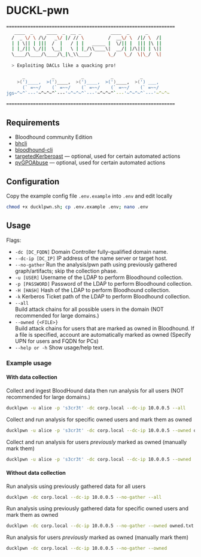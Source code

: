 # DUCKL-pwn
```sh
===============================================================
   ____  _     ____  _  __ _           ____  _      _     
  /  _ \/ \ /\/   _\/ |/ // \         /  __\/ \  /|/ \  /|
  | | \|| | |||  /  |   / | |   _____ |  \/|| |  ||| |\ ||
  | |_/|| \_/||  \__|   \ | |_/\\____\|  __/| |/\||| | \||
  \____/\____/\____/\_|\_\\____/      \_/   \_/  \|\_/  \|
                                                        
  > Exploiting DACLs like a quacking pro!

      _          _          _          _          _
    >(')____,  >(')____,  >(')____,  >(')____,  >(') ___,
      (` =~~/    (` =~~/    (` =~~/    (` =~~/    (` =~~/
jgs~^~^`---'~^~^~^`---'~^~^~^`---'~^~^~^`---'~^~^~^`---'~^~^~

===============================================================
```
## Requirements
- Bloodhound community Edition
- [bhcli](https://github.com/exploide/bhcli)
- [bloodhound-cli](https://github.com/SpecterOps/bloodhound-cli)
- [targetedKerberoast](https://github.com/ShutdownRepo/targetedKerberoast) — optional, used for certain automated actions
- [pyGPOAbuse](https://github.com/Hackndo/pyGPOAbuse) — optional, used for certain automated actions

## Configuration
Copy the example config file `.env.example` into `.env` and edit locally
```sh
chmod +x ducklpwn.sh; cp .env.example .env; nano .env
```
## Usage 
Flags:
- `-dc [DC_FQDN]`
  Domain Controller fully-qualified domain name.
- `--dc-ip [DC_IP]`
  IP address of the name server or target host.
- `--no-gather`
  Run the analysis/pwn path using previously gathered graph/artifacts; skip the collection phase.
- `-u [USER]`
  Username of the LDAP to perform Bloodhound collection.
- `-p [PASSWORD]`
  Password of the LDAP to perform Bloodhound collection.
- `-H [HASH]`
  Hash of the LDAP to perform Bloodhound collection.
- `-k`
  Kerberos Ticket path of the LDAP to perform Bloodhound collection. 
- `--all`                
  Build attack chains for all possible users in the domain (NOT recommended for large domains.)
- `--owned {<FILE>}`       
  Build attack chains for users that are marked as owned in Bloodhound. If a file is specified, account are automatically marked as owned (Specify UPN for users and FQDN for PCs)
- `--help or -h`
  Show usage/help text.
### Example usage
#### With data collection
  Collect and ingest BloodHound data then run analysis for all users (NOT recommended for large domains.)
  ```sh
  ducklpwn -u alice -p 's3cr3t' -dc corp.local --dc-ip 10.0.0.5 --all
  ```
  Collect and run analysis for specific owned users and mark them as owned
  ```sh
  ducklpwn -u alice -p 's3cr3t' -dc corp.local --dc-ip 10.0.0.5 --owned owned.txt
  ```
  Collect and run analysis for users _previously_ marked as owned (manually mark them)
  ```sh
  ducklpwn -u alice -p 's3cr3t' -dc corp.local --dc-ip 10.0.0.5 --owned
  ```
#### Without data collection
  Run analysis using previously gathered data for all users
  ```sh
  ducklpwn -dc corp.local --dc-ip 10.0.0.5 --no-gather --all
  ```
  Run analysis using previously gathered data for specific owned users and mark them as owned
  ```sh
  ducklpwn -dc corp.local --dc-ip 10.0.0.5 --no-gather --owned owned.txt
  ```
  Run analysis for users _previously_ marked as owned (manually mark them)
  ```sh
  ducklpwn -dc corp.local --dc-ip 10.0.0.5 --no-gather --owned
  ```

